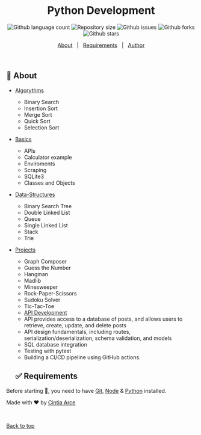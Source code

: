 <h1 align="center">Python Development</h1>

<p align="center">
  <img alt="Github language count" src="https://img.shields.io/github/languages/count/tia-cin/python-web-development?color=56BEB8">

  <img alt="Repository size" src="https://img.shields.io/github/repo-size/tia-cin/python-web-development?color=56BEB8">

  <img alt="Github issues" src="https://img.shields.io/github/issues/tia-cin/python-web-development?color=56BEB8" />

  <img alt="Github forks" src="https://img.shields.io/github/forks/tia-cin/python-web-development?color=56BEB8" />

  <img alt="Github stars" src="https://img.shields.io/github/stars/tia-cin/python-web-development?color=56BEB8" /> 
</p>

<p align="center">
  <a href="#dart-about">About</a> &#xa0; | &#xa0; 
  <a href="#white_check_mark-requirements">Requirements</a> &#xa0; | &#xa0;
  <a href="https://github.com/tia-cin" target="_blank">Author</a>
</p>

<br>

## :dart: About

- [Algorythms](https://github.com/tia-cin/Python-Web-Development/tree/main/algorithms)
  - Binary Search
  - Insertion Sort
  - Merge Sort
  - Quick Sort
  - Selection Sort
- [Basics](https://github.com/tia-cin/Python-Web-Development/tree/main/basics)
  - APIs
  - Calculator example
  - Enviroments
  - Scraping
  - SQLite3
  - Classes and Objects
- [Data-Structures](https://github.com/tia-cin/Python-Web-Development/tree/main/data-structures)
  - Binary Search Tree
  - Double Linked List
  - Queue
  - Single Linked List
  - Stack
  - Trie
- [Projects](https://github.com/tia-cin/Python-Web-Development/tree/main/projects)

  - Graph Composer
  - Guess the Number
  - Hangman
  - Madlib
  - Minesweeper
  - Rock-Paper-Scissors
  - Sudoku Solver
  - Tic-Tac-Toe
  - [API Development](https://github.com/tia-cin/Python-Web-Development/tree/main/api-dev)
  - API provides access to a database of posts, and allows users to retrieve, create, update, and delete posts
  - API design fundamentals, including routes, serialization/deserialization, schema validation, and models
  - SQL database integration
  - Testing with pytest
  - Building a CI/CD pipeline using GitHub actions.

  ## :white_check_mark: Requirements

Before starting :checkered_flag:, you need to have [Git](https://git-scm.com), [Node](https://nodejs.org/en/) & [Python](https://www.python.org/) installed.

Made with :heart: by <a href="https://github.com/tia-cin" target="_blank">Cintia Arce</a>

&#xa0;

<a href="#top">Back to top</a>
